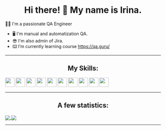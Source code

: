 <h1 align="center"> Hi there! 👋 My name is Irina.</h1>

👨‍💻 I'm a passionate QA Engineer
- :desktop_computer: I'm manual and automatization QA.
- :sunglasses: I'm also admin of Jira.
- :keyboard: I’m currently learning course https://qa.guru/

---

<h2 align="center"> My Skills: </h2>

<code><img height="30" src="https://cdn.jsdelivr.net/gh/devicons/devicon/icons/java/java-original-wordmark.svg"></code>
<code><img height="30" src="https://starchenkov.pro/qa-guru/img/skills/JUnit5.svg"></code>
<code><img height="30" src="https://starchenkov.pro/qa-guru/img/skills/Selenoid.svg"></code>
<code><img height="30" src="https://starchenkov.pro/qa-guru/img/skills/Selenide.svg"></code>
<code><img height="30" src="https://starchenkov.pro/qa-guru/img/skills/Jira.svg"></code>
<code><img height="30" src="https://starchenkov.pro/qa-guru/img/skills/Rest-Assured.svg"></code>
<code><img height="30" src="https://starchenkov.pro/qa-guru/img/skills/Allure_EE.svg"></code>
<code><img height="30" src="https://cdn.jsdelivr.net/gh/devicons/devicon/icons/jenkins/jenkins-original.svg"></code>
<code><img height="30" src="https://starchenkov.pro/qa-guru/img/skills/Allure_Report.svg"></code>
<code><img height="30" src="https://starchenkov.pro/qa-guru/img/skills/Docker.svg"></code>

---

<h2 align="center"> A few statistics: </h2>

<a href="https://github-readme-stats.vercel.app/api/?username=AiRisska">
  <img align="center" src="https://github-readme-stats.vercel.app/api/?username=AiRisska&theme=radical" />
</a>

<a href="https://github-readme-stats.vercel.app/api/top-langs?username=AiRisska&theme=vue&show_icons=true&locale=en&layout=normal">
  <img align="center" src="https://github-readme-stats.vercel.app/api/top-langs?username=AiRisska&theme=dark&show_icons=true&locale=en&layout=normal&bg_color=30,f7f685,abf596&title_color=040ec5&text_color=040ec5" />
</a>

___
